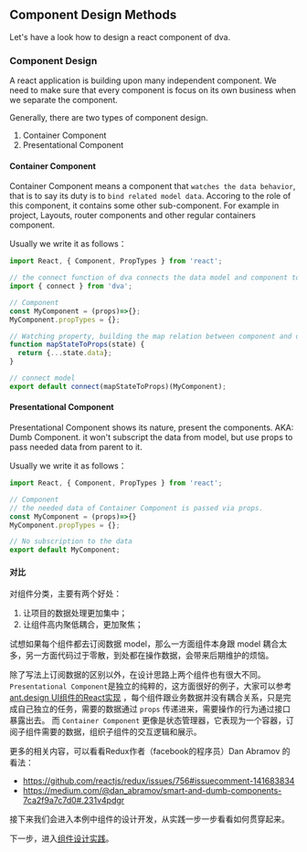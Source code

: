 ## Component Design Methods

Let's have a look how to design a react component of dva.

### Component Design
A react application is building upon many independent component. We need to make sure that every component is focus on its own business when we separate the component.

Generally, there are two types of component design.

1. Container Component
2. Presentational Component

#### Container Component
Container Component means a component that `watches the data behavior`, that is to say its duty is to `bind related model data`. Accoring to the role of this component, it contains some other sub-component. For example in project, Layouts, router components and other regular containers component.

Usually we write it as follows：

```javascript
import React, { Component, PropTypes } from 'react';

// the connect function of dva connects the data model and component together
import { connect } from 'dva';

// Component
const MyComponent = (props)=>{};
MyComponent.propTypes = {};

// Watching property, building the map relation between component and data model
function mapStateToProps(state) {
  return {...state.data};
}

// connect model
export default connect(mapStateToProps)(MyComponent);
```

#### Presentational Component
Presentational Component shows its nature, present the components. AKA: Dumb Component. it won't subscript the data from model, but use props to pass needed data from parent to it.

Usually we write it as follows：

```javascript
import React, { Component, PropTypes } from 'react';

// Component
// the needed data of Container Component is passed via props.
const MyComponent = (props)=>{}
MyComponent.propTypes = {};

// No subscription to the data
export default MyComponent;
```

#### 对比
对组件分类，主要有两个好处：

1. 让项目的数据处理更加集中；
2. 让组件高内聚低耦合，更加聚焦；

试想如果每个组件都去订阅数据 model，那么一方面组件本身跟 model 耦合太多，另一方面代码过于零散，到处都在操作数据，会带来后期维护的烦恼。

除了写法上订阅数据的区别以外，在设计思路上两个组件也有很大不同。
`Presentational Component`是独立的纯粹的，这方面很好的例子，大家可以参考 [ant.design UI组件的React实现](http://ant.design/docs/react/introduce) ，每个组件跟业务数据并没有耦合关系，只是完成自己独立的任务，需要的数据通过 `props` 传递进来，需要操作的行为通过接口暴露出去。
而 `Container Component` 更像是状态管理器，它表现为一个容器，订阅子组件需要的数据，组织子组件的交互逻辑和展示。

更多的相关内容，可以看看Redux作者（facebook的程序员）Dan Abramov 的看法：
- https://github.com/reactjs/redux/issues/756#issuecomment-141683834
- https://medium.com/@dan_abramov/smart-and-dumb-components-7ca2f9a7c7d0#.231v4pdgr

接下来我们会进入本例中组件的设计开发，从实践一步一步看看如何贯穿起来。

下一步，进入[组件设计实践](./05-组件设计实践.md)。
